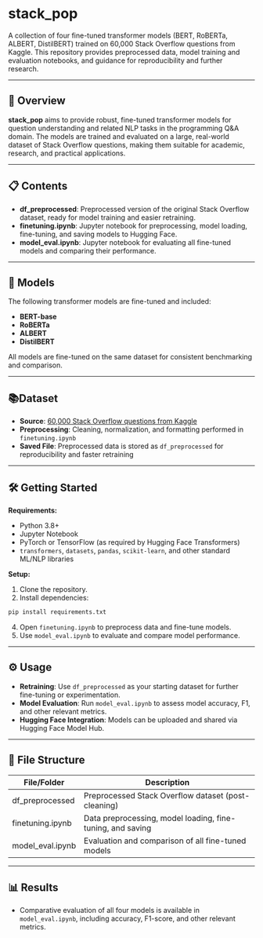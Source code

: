 # stack_pop

A collection of four fine-tuned transformer models (BERT, RoBERTa, ALBERT, DistilBERT) trained on 60,000 Stack Overflow questions from Kaggle. This repository provides preprocessed data, model training and evaluation notebooks, and guidance for reproducibility and further research.

---

## 📌 Overview

**stack_pop** aims to provide robust, fine-tuned transformer models for question understanding and related NLP tasks in the programming Q&A domain. The models are trained and evaluated on a large, real-world dataset of Stack Overflow questions, making them suitable for academic, research, and practical applications.

---

## 📋 Contents

- **df_preprocessed**: Preprocessed version of the original Stack Overflow dataset, ready for model training and easier retraining.
- **finetuning.ipynb**: Jupyter notebook for preprocessing, model loading, fine-tuning, and saving models to Hugging Face.
- **model_eval.ipynb**: Jupyter notebook for evaluating all fine-tuned models and comparing their performance.

---

## 🧠 Models

The following transformer models are fine-tuned and included:

- **BERT-base**
- **RoBERTa**
- **ALBERT**
- **DistilBERT**

All models are fine-tuned on the same dataset for consistent benchmarking and comparison.

---

## 📚Dataset

- **Source**: [60,000 Stack Overflow questions from Kaggle](https://www.kaggle.com/datasets/imoore/60k-stack-overflow-questions-with-quality-rate)
- **Preprocessing**: Cleaning, normalization, and formatting performed in `finetuning.ipynb`
- **Saved File**: Preprocessed data is stored as `df_preprocessed` for reproducibility and faster retraining

---

## 🛠️ Getting Started

**Requirements:**

- Python 3.8+
- Jupyter Notebook
- PyTorch or TensorFlow (as required by Hugging Face Transformers)
- `transformers`, `datasets`, `pandas`, `scikit-learn`, and other standard ML/NLP libraries

**Setup:**

1. Clone the repository.
2. Install dependencies:
```bash
pip install requirements.txt
```

4. Open `finetuning.ipynb` to preprocess data and fine-tune models.
5. Use `model_eval.ipynb` to evaluate and compare model performance.

---

## ⚙️ Usage

- **Retraining**: Use `df_preprocessed` as your starting dataset for further fine-tuning or experimentation.
- **Model Evaluation**: Run `model_eval.ipynb` to assess model accuracy, F1, and other relevant metrics.
- **Hugging Face Integration**: Models can be uploaded and shared via Hugging Face Model Hub.

---

## 📂 File Structure

| File/Folder         | Description                                                      |
|---------------------|------------------------------------------------------------------|
| df_preprocessed     | Preprocessed Stack Overflow dataset (post-cleaning)              |
| finetuning.ipynb    | Data preprocessing, model loading, fine-tuning, and saving       |
| model_eval.ipynb    | Evaluation and comparison of all fine-tuned models               |

---
## 📊 Results

- Comparative evaluation of all four models is available in `model_eval.ipynb`, including accuracy, F1-score, and other relevant metrics.

